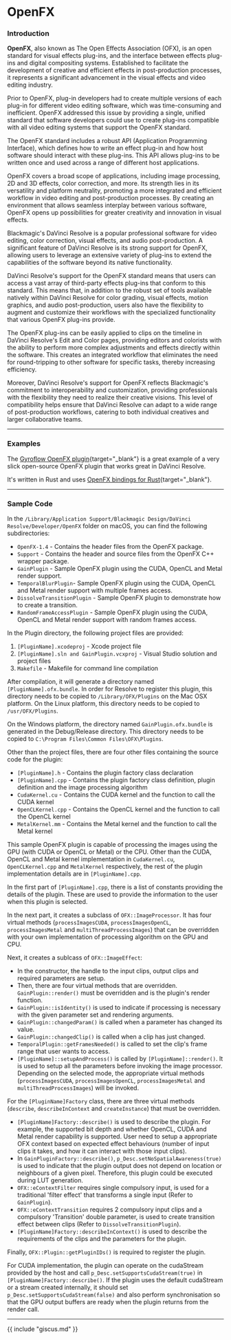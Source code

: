 # OpenFX

### Introduction

**OpenFX**, also known as The Open Effects Association (OFX), is an open standard for visual effects plug-ins, and the interface between effects plug-ins and digital compositing systems. Established to facilitate the development of creative and efficient effects in post-production processes, it represents a significant advancement in the visual effects and video editing industry.

Prior to OpenFX, plug-in developers had to create multiple versions of each plug-in for different video editing software, which was time-consuming and inefficient. OpenFX addressed this issue by providing a single, unified standard that software developers could use to create plug-ins compatible with all video editing systems that support the OpenFX standard.

The OpenFX standard includes a robust API (Application Programming Interface), which defines how to write an effect plug-in and how host software should interact with these plug-ins. This API allows plug-ins to be written once and used across a range of different host applications.

OpenFX covers a broad scope of applications, including image processing, 2D and 3D effects, color correction, and more. Its strength lies in its versatility and platform neutrality, promoting a more integrated and efficient workflow in video editing and post-production processes. By creating an environment that allows seamless interplay between various software, OpenFX opens up possibilities for greater creativity and innovation in visual effects.

Blackmagic's DaVinci Resolve is a popular professional software for video editing, color correction, visual effects, and audio post-production. A significant feature of DaVinci Resolve is its strong support for OpenFX, allowing users to leverage an extensive variety of plug-ins to extend the capabilities of the software beyond its native functionality.

DaVinci Resolve's support for the OpenFX standard means that users can access a vast array of third-party effects plug-ins that conform to this standard. This means that, in addition to the robust set of tools available natively within DaVinci Resolve for color grading, visual effects, motion graphics, and audio post-production, users also have the flexibility to augment and customize their workflows with the specialized functionality that various OpenFX plug-ins provide.

The OpenFX plug-ins can be easily applied to clips on the timeline in DaVinci Resolve's Edit and Color pages, providing editors and colorists with the ability to perform more complex adjustments and effects directly within the software. This creates an integrated workflow that eliminates the need for round-tripping to other software for specific tasks, thereby increasing efficiency.

Moreover, DaVinci Resolve's support for OpenFX reflects Blackmagic's commitment to interoperability and customization, providing professionals with the flexibility they need to realize their creative visions. This level of compatibility helps ensure that DaVinci Resolve can adapt to a wide range of post-production workflows, catering to both individual creatives and larger collaborative teams.

---

### Examples

The [Gyroflow OpenFX plugin](https://github.com/gyroflow/gyroflow-ofx){target="_blank"} is a great example of a very slick open-source OpenFX plugin that works great in DaVinci Resolve.

It's written in Rust and uses [OpenFX bindings for Rust](https://github.com/itadinanta/ofx-rs){target="_blank"}.

---

### Sample Code

In the `/Library/Application Support/Blackmagic Design/DaVinci Resolve/Developer/OpenFX` folder on macOS, you can find the following subdirectories:

- `OpenFX-1.4` - Contains the header files from the OpenFX package.
- `Support` - Contains the header and source files from the OpenFX C++ wrapper package.
- `GainPlugin` - Sample OpenFX plugin using the CUDA, OpenCL and Metal render support.
- `TemporalBlurPlugin`- Sample OpenFX plugin using the CUDA, OpenCL and Metal render support with multiple frames access.
- `DissolveTransitionPlugin` - Sample OpenFX plugin to demonstrate how to create a transition.
- `RandomFrameAccessPlugin` - Sample OpenFX plugin using the CUDA, OpenCL and Metal render support with random frames access.

In the Plugin directory, the following project files are provided:

1. `[PluginName].xcodeproj`                  - Xcode project file
2. `[PluginName].sln and GainPlugin.vcxproj` - Visual Studio solution and project files
3. `Makefile`                                - Makefile for command line compilation

After compilation, it will generate a directory named `[PluginName].ofx.bundle`. In order for Resolve to register this plugin, this directory needs to be copied to `/Library/OFX/Plugins` on the Mac OSX platform. On the Linux platform, this directory needs to be copied to `/usr/OFX/Plugins`.

On the Windows platform, the directory named `GainPlugin.ofx.bundle` is generated in the Debug/Release directory. This directory needs to be copied to `C:\Program Files\Common Files\OFX\Plugins`.

Other than the project files, there are four other files containing the source code for the plugin:

- `[PluginName].h` - Contains the plugin factory class declaration
- `[PluginName].cpp` - Contains the plugin factory class definition, plugin definition and the image processing algorithm
- `CudaKernel.cu` - Contains the CUDA kernel and the function to call the CUDA kernel
- `OpenCLKernel.cpp` - Contains the OpenCL kernel and the function to call the OpenCL kernel
- `MetalKernel.mm` - Contains the Metal kernel and the function to call the Metal kernel

This sample OpenFX plugin is capable of processing the images using the GPU (with CUDA or OpenCL or Metal) or the CPU. Other than the CUDA, OpenCL and Metal kernel implementation in `CudaKernel.cu`, `OpenCLKernel.cpp` and `MetalKernel` respectively, the rest of the plugin implementation details are in `[PluginName].cpp`.

In the first part of `[PluginName].cpp`, there is a list of constants providing the details of the plugin. These are used to provide the information to the user when this plugin is selected.

In the next part, it creates a subclass of `OFX::ImageProcessor`. It has four virtual methods (`processImagesCUDA`, `processImagesOpenCL`, `processImagesMetal` and `multiThreadProcessImages`) that can be overridden with your own implementation of processing algorithm on the GPU and CPU.

Next, it creates a sublcass of `OFX::ImageEffect`:

- In the constructor, the handle to the input clips, output clips and required parameters are setup.
- Then, there are four virtual methods that are overridden. `GainPlugin::render()` must be overridden and is the plugin's render function.
- `GainPlugin::isIdentity()` is used to indicate if processing is necessary with the given parameter set and rendering arguments.
- `GainPlugin::changedParam()` is called when a parameter has changed its value.
- `GainPlugin::changedClip()` is called when a clip has just changed.
- `TemporalPlugin::getFramesNeeded()` is called to set the clip's frame range that user wants to access.
- `[PluginName]::setupAndProcess()` is called by `[PluginName]::render()`. It is used to setup all the parameters before invoking the image processor. Depending on the selected mode, the appropriate virtual methods (`processImagesCUDA`, `processImagesOpenCL`, `processImagesMetal` and `multiThreadProcessImages`) will be invoked.

For the `[PluginName]Factory` class, there are three virtual methods (`describe`, `describeInContext` and `createInstance`) that must be overridden.

- `[PluginName]Factory::describe()` is used to describe the plugin. For example, the supported bit depth and whether OpenCL, CUDA and Metal render capability is supported. User need to setup a appropriate OFX context based on expected effect behaviours (number of input clips it takes, and how it can interact with those input clips).
- In `GainPluginFactory::describe()`, `p_Desc.setNoSpatialAwareness(true)` is used to indicate that the plugin output does not depend on location or neighbours of a given pixel. Therefore, this plugin could be executed during LUT generation.
- `OFX::eContextFilter` requires single compulsory input, is used for a traditional 'filter effect' that transforms a single input (Refer to `GainPlugin`).
- `OFX::eContextTransition` requires 2 compulsory input clips and a compulsory 'Transition' double parameter, is used to create transition effect between clips (Refer to `DissolveTransitionPlugin`).
- `[PluginName]Factory::describeInContext()` is used to describe the requirements of the clips and the parameters for the plugin.

Finally, `OFX::Plugin::getPluginIDs()` is required to register the plugin.

For CUDA implementation, the plugin can operate on the cudaStream provided by the host and call `p_Desc.setSupportsCudaStream(true)` in `[PluginName]Factory::describe()`. If the plugin uses the default cudaStream or a stream created internally, it should set `p_Desc.setSupportsCudaStream(false)` and also perform synchronisation so that the GPU output buffers are ready when the plugin returns from the render call.

---

{{ include "giscus.md" }}
